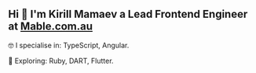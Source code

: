 ## Hi 👋 I'm Kirill Mamaev a Lead Frontend Engineer at [Mable.com.au](https://mable.com.au)

🤓 I specialise in: TypeScript, Angular.

🌱 Exploring: Ruby, DART, Flutter.
